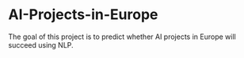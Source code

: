 # AI-Projects-in-Europe

The goal of this project is to predict whether AI projects in Europe will succeed using NLP.

